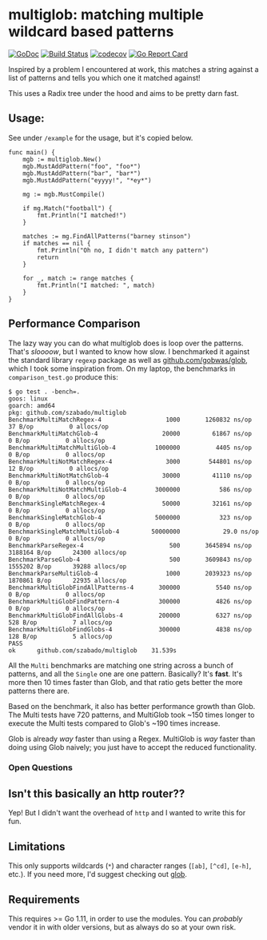 # multiglob: matching multiple wildcard based patterns 

[![GoDoc](https://godoc.org/github.com/szabado/multiglob?status.svg)](https://godoc.org/github.com/szabado/multiglob)
[![Build Status](https://travis-ci.com/szabado/multiglob.svg?branch=master)](https://travis-ci.com/szabado/multiglob)
[![codecov](https://codecov.io/gh/szabado/multiglob/branch/master/graph/badge.svg)](https://codecov.io/gh/szabado/multiglob)
[![Go Report Card](https://goreportcard.com/badge/github.com/szabado/multiglob)](https://goreportcard.com/report/github.com/szabado/multiglob)

Inspired by a problem I encountered at work, this matches a string against a list of patterns and tells you which
one it matched against!

This uses a Radix tree under the hood and aims to be pretty darn fast.

## Usage:

See under `/example` for the usage, but it's copied below.

```
func main() {
	mgb := multiglob.New()
	mgb.MustAddPattern("foo", "foo*")
	mgb.MustAddPattern("bar", "bar*")
	mgb.MustAddPattern("eyyyy!", "*ey*")

	mg := mgb.MustCompile()

	if mg.Match("football") {
		fmt.Println("I matched!")
	}

	matches := mg.FindAllPatterns("barney stinson")
	if matches == nil {
		fmt.Println("Oh no, I didn't match any pattern")
		return
	}

	for _, match := range matches {
		fmt.Println("I matched: ", match)
	}
}
```

## Performance Comparison

The lazy way you can do what multiglob does is loop over the patterns. That's _sloooow_, but I wanted
to know how slow. I benchmarked it against the standard library `regexp` package as well as 
[github.com/gobwas/glob](https://github.com/gobwas/glob), which I took some inspiration from.
On my laptop, the benchmarks in `comparison_test.go` produce this:

```
$ go test . -bench=.
goos: linux
goarch: amd64
pkg: github.com/szabado/multiglob
BenchmarkMultiMatchRegex-4            	    1000	   1260832 ns/op	      37 B/op	       0 allocs/op
BenchmarkMultiMatchGlob-4             	   20000	     61867 ns/op	       0 B/op	       0 allocs/op
BenchmarkMultiMatchMultiGlob-4        	 1000000	      4405 ns/op	       0 B/op	       0 allocs/op
BenchmarkMultiNotMatchRegex-4         	    3000	    544801 ns/op	      12 B/op	       0 allocs/op
BenchmarkMultiNotMatchGlob-4          	   30000	     41110 ns/op	       0 B/op	       0 allocs/op
BenchmarkMultiNotMatchMultiGlob-4     	 3000000	       586 ns/op	       0 B/op	       0 allocs/op
BenchmarkSingleMatchRegex-4           	   50000	     32161 ns/op	       0 B/op	       0 allocs/op
BenchmarkSingleMatchGlob-4            	 5000000	       323 ns/op	       0 B/op	       0 allocs/op
BenchmarkSingleMatchMultiGlob-4       	50000000	        29.0 ns/op	       0 B/op	       0 allocs/op
BenchmarkParseRegex-4                 	     500	   3645894 ns/op	 3188164 B/op	   24300 allocs/op
BenchmarkParseGlob-4                  	     500	   3609843 ns/op	 1555202 B/op	   39288 allocs/op
BenchmarkParseMultiGlob-4             	    1000	   2039323 ns/op	 1870861 B/op	   22935 allocs/op
BenchmarkMultiGlobFindAllPatterns-4   	  300000	      5540 ns/op	       0 B/op	       0 allocs/op
BenchmarkMultiGlobFindPattern-4       	  300000	      4826 ns/op	       0 B/op	       0 allocs/op
BenchmarkMultiGlobFindAllGlobs-4      	  200000	      6327 ns/op	     528 B/op	       7 allocs/op
BenchmarkMultiGlobFindGlobs-4         	  300000	      4838 ns/op	     128 B/op	       5 allocs/op
PASS
ok  	github.com/szabado/multiglob	31.539s
```

All the `Multi` benchmarks are matching one string across a bunch of patterns, and all the `Single` one are
one pattern. Basically? It's **fast**. It's more then 10 times faster than Glob, and that ratio gets better the
more patterns there are.

Based on the benchmark, it also has better performance growth than Glob.
The Multi tests have 720 patterns, and MultiGlob took ~150 times longer to execute the Multi tests compared to
Glob's ~190 times increase.

Glob is already _way_ faster than using a Regex. MultiGlob is _way_ faster than doing
using Glob naively; you just have to accept the reduced functionality.

### Open Questions


## Isn't this basically an http router??

Yep! But I didn't want the overhead of `http` and I wanted to write this for fun.

## Limitations

This only supports wildcards (`*`) and character ranges (`[ab]`, `[^cd]`, `[e-h]`, etc.). If you need more, I'd
suggest checking out [glob](https://github.com/gobwas/glob).

## Requirements

This requires >= Go 1.11, in order to use the modules. You can _probably_ vendor it in with older versions,
but as always do so at your own risk.
